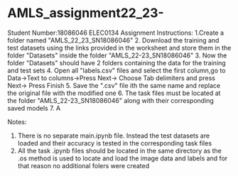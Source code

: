 # AMLS_assignment22_23-
Student Number:18086046
ELEC0134 Assignment Instructions:
1.Create a folder named "AMLS_22_23_SN18086046"
2. Download the training and test datasets using the links provided in the worksheet and store them in the folder "Datasets" inside the folder "AMLS_22-23_SN18086046"
3. Now the folder "Datasets" should have 2 folders containing the data for the training and test sets
4. Open all "labels.csv" files and select the first column,go to Data->Text to columns->Press Next-> Choose Tab delimiters and press Next-> Press Finish
5. Save the ".csv" file ith the same name and replace the original file with the modified one
6. The task files must be located at the folder "AMLS_22-23_SN18086046" along with their corresponding saved models
7. A

Notes:
1. There is no separate main.ipynb file. Instead the test datasets are loaded and their accuracy is tested in the corresponding task files
2. All the task .ipynb files should  be located in the same directory as the .os method is used to locate and load the image data and labels and for that reason no additional folers were created
